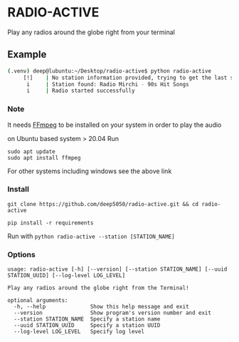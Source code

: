 # RADIO-ACTIVE

Play any radios around the globe right from your terminal


## Example

```bash
(.venv) deep@lubuntu:~/Desktop/radio-active$ python radio-active 
     [!]    | No station information provided, trying to get the last station information
      i     | Station found: Radio Mirchi - 90s Hit Songs
      i     | Radio started successfully


```

### Note 

It needs [FFmpeg](https://ffmpeg.org/download.html) to be installed on your system in order to play the audio

on Ubuntu based system > 20.04 Run

```
sudo apt update
sudo apt install ffmpeg
```
For other systems including windows see the above link
### Install
```
git clone https://github.com/deep5050/radio-active.git && cd radio-active

pip install -r requirements
```
Run with `python radio-active --station [STATION_NAME]`

### Options

```
usage: radio-active [-h] [--version] [--station STATION_NAME] [--uuid STATION_UUID] [--log-level LOG_LEVEL]

Play any radios around the globe right from the Terminal!

optional arguments:
  -h, --help              Show this help message and exit
  --version               Show program's version number and exit
  --station STATION_NAME  Specify a station name
  --uuid STATION_UUID     Specify a station UUID
  --log-level LOG_LEVEL   Specify log level
```